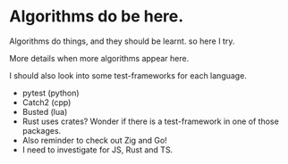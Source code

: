 # Algorithms do be here.

Algorithms do things, and they should be learnt. so here I try.

More details when more algorithms appear here.

I should also look into some test-frameworks for each language.

- pytest (python)
- Catch2 (cpp)
- Busted (lua)
- Rust uses crates? Wonder if there is a test-framework in one of those packages.
- Also reminder to check out Zig and Go!
- I need to investigate for JS, Rust and TS.
